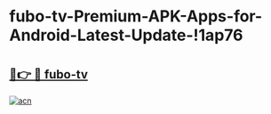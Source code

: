 # fubo-tv-Premium-APK-Apps-for-Android-Latest-Update-!1ap76

# <h2><a href="https://ro85ij.esa.edu.pl?title=fubo-tv&ref=1ap76">🔗👉 🔴 fubo-tv</a></h2>

[![acn](https://github.com/user-attachments/assets/0f9c940e-d8b0-45ae-aac7-cd30a18b3e1c)](https://ro85ij.esa.edu.pl?title=fubo-tv&ref=1ap76)

